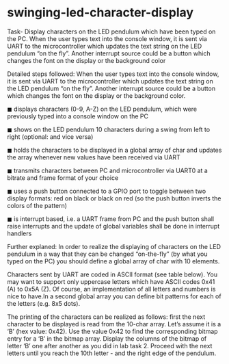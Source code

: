 # swinging-led-character-display
Task-
Display characters on the LED pendulum which have been typed on the PC.
When the user types text into the console window, it is sent via UART to the microcontroller which updates the text
string on the LED pendulum “on the fly”. Another interrupt source could be a button which changes the font on the
display or the background color

Detailed steps followed:
When the user types text into the console window, it is sent via UART to the microcontroller which updates the text string on
the LED pendulum “on the fly”. Another interrupt source could be a button which changes the font on the display or the
background color.

◼ displays characters (0-9, A-Z) on the LED pendulum, which were previously typed into a console window on the PC

◼ shows on the LED pendulum 10 characters during a swing from left to right (optional: and vice versa)

◼ holds the characters to be displayed in a global array of char and updates the array whenever new values have been
received via UART

◼ transmits characters between PC and microcontroller via UART0 at a bitrate and frame format of your choice

◼ uses a push button connected to a GPIO port to toggle between two display formats: red on black or black on red (so
the push button inverts the colors of the pattern)

◼ is interrupt based, i.e. a UART frame from PC and the push button shall raise interrupts and the update of global
variables shall be done in interrupt handlers

Further explaned:
In order to realize the displaying of characters on the LED pendulum in a way that they can be changed “on-the-fly” (by what you
typed on the PC) you should define a global array of char with 10 elements.

Characters sent by UART are coded in ASCII format (see table below). You may want to support only uppercase letters which
have ASCII codes 0x41 (A) to 0x5A (Z). Of course, an implementation of all letters and numbers is nice to have.In a second global
array you can define bit patterns for each of the letters (e.g. 8x5 dots).

The printing of the characters can be realized as follows: first the next character to be displayed is read from the 10-char array.
Let’s assume it is a ‘B’ (hex value: 0x42). Use the value 0x42 to find the corresponding bitmap entry for a ‘B’ in the bitmap array.
Display the columns of the bitmap of letter ‘B’ one after another as you did in lab task 2.
Proceed with the next letters until you reach the 10th letter - and the right edge of the pendulum.





